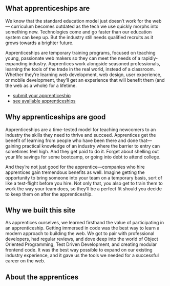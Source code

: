 ## What apprenticeships are
We know that the standard education model just doesn’t work for the web — curriculum becomes outdated as the tech we use quickly morphs into something new. Technologies come and go faster than our education system can keep up. But the industry still needs qualified recruits as it grows towards a brighter future. 

Apprenticeships are temporary training programs, focused on teaching young, passionate web makers so they can meet the needs of a rapidly-expanding industry. Apprentices work alongside seasoned professionals, learning the tools of the trade in the real world, instead of a classroom. Whether they’re learning web development, web design, user experience, or mobile development, they’ll get an experience that will benefit them (and the web as a whole) for a lifetime.

* [submit your apprenticeship](/submit.html)
* [see available apprenticeships](/index.html)

## Why apprenticeships are good
Apprenticeships are a time-tested model for teaching newcomers to an industry the skills they need to thrive and succeed. Apprentices get the benefit of learning from people who have been there and done that—gaining practical knowledge of an industry where the barrier to entry can sometimes feel high. And they get paid to do it. Forget about shelling out your life savings for some bootcamp, or going into debt to attend college.

And they’re not just good for the apprentice—companies who hire apprentices gain tremendous benefits as well. Imagine getting the opportunity to bring someone into your team on a temporary basis, sort of like a test-flight before you hire. Not only that, you also get to train them to work the way your team does, so they’ll be a perfect fit should you decide to keep them on after the apprenticeship.

## Why we built this site
As apprentices ourselves, we learned firsthand the value of participating in an apprenticeship. Getting immersed in code was the best way to learn a modern approach to building the web. We got to pair with professional developers, had regular reviews, and dove deep into the world of Object Oriented Programming, Test Driven Development, and creating modular frontend code. It was the best way possible to expand on our existing industry experience, and it gave us the tools we needed for a successful career on the web.

## About the apprentices
<!-- Bios get pulled in from YAML file below here -->